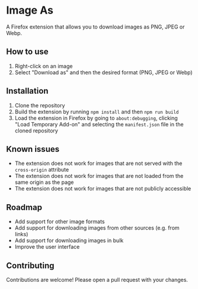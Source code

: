 # Image As

A Firefox extension that allows you to download images as PNG, JPEG or Webp.

## How to use

1. Right-click on an image
2. Select "Download as" and then the desired format (PNG, JPEG or Webp)

## Installation

1. Clone the repository
2. Build the extension by running `npm install` and then `npm run build`
3. Load the extension in Firefox by going to `about:debugging`, clicking "Load Temporary Add-on" and selecting the `manifest.json` file in the cloned repository

## Known issues

- The extension does not work for images that are not served with the `cross-origin` attribute
- The extension does not work for images that are not loaded from the same origin as the page
- The extension does not work for images that are not publicly accessible

## Roadmap

- Add support for other image formats
- Add support for downloading images from other sources (e.g. from links)
- Add support for downloading images in bulk
- Improve the user interface

## Contributing

Contributions are welcome! Please open a pull request with your changes.
